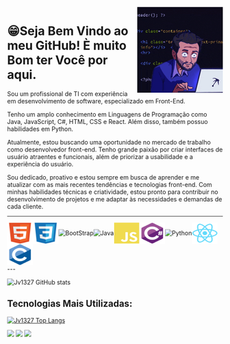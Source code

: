 <img src= "Programador front end.gif" widh = "325px" align = "right">

# 😁Seja Bem Vindo ao meu GitHub! È muito Bom ter Você por aqui.

Sou um profissional de TI com experiência em desenvolvimento de software, especializado em Front-End. 

Tenho um amplo conhecimento em Linguagens de Programação como Java, JavaScript, C#, HTML, CSS e React. Além disso, também possuo habilidades em Python. 

Atualmente, estou buscando uma oportunidade no mercado de trabalho como desenvolvedor front-end. Tenho grande paixão por criar interfaces de usuário atraentes e funcionais, além de priorizar a usabilidade e a experiência do usuário.

 Sou dedicado, proativo e estou sempre em busca de aprender e me atualizar com as mais recentes tendências e tecnologias front-end. Com minhas habilidades técnicas e criatividade, estou pronto para contribuir no desenvolvimento de projetos e me adaptar às necessidades e demandas de cada cliente.

---
<div><img align="center" alt="HTML" height="50" width="60" src="https://raw.githubusercontent.com/devicons/devicon/master/icons/html5/html5-original.svg" style="max-width:100%;"><img align="center" alt="CSS" height="50" width="60" src="https://raw.githubusercontent.com/devicons/devicon/master/icons/css3/css3-original.svg" style="max-width:100%;"><img align="center" alt="BootStrap" height="50" width="60" src="https://raw.githubusercontent.com/jmnote/z-icons/master/svg/bootstrap.svg" style="max-width:100%;"><img align="center" alt="Java" height="50" width="60" src="https://raw.githubusercontent.com/jmnote/z-icons/master/svg/java.svg" style="max-width:100%;"><img align="center" alt="Js" height="50" width="60" src="https://raw.githubusercontent.com/devicons/devicon/master/icons/javascript/javascript-plain.svg" style="max-width:100%;"><img align="center" alt="Csharp" height="50" width="60" src="https://raw.githubusercontent.com/devicons/devicon/master/icons/csharp/csharp-original.svg" style="max-width:100%;"><img align="center" alt="Python" height="50" width="60" src="https://raw.githubusercontent.com/jmnote/z-icons/master/svg/python.svg" style="max-width:100%;"><img align="center" alt="React" height="50" width="60" src="https://github.com/devicons/devicon/blob/master/icons/react/react-original.svg" style="max-width:100%;"><img align="center" alt="MySQL" height="50" width="60" src="https://github.com/devicons/devicon/blob/master/icons/c/c-original.svg" style="max-width:100%;"></div>
--- 

![Jv1327 GitHub stats](https://github-readme-stats.vercel.app/api?username=Jv1327&show_icons=true&theme=dracula)

## Tecnologias Mais Utilizadas:

[![Jv1327 Top Langs](https://github-readme-stats.vercel.app/api/top-langs/?username=Jv1327&layout=donut)](https://github.com/Jv1327/github-readme-stats)

<div> 
  <a href="https://www.instagram.com/joaovictorrodriguesdeo/ target="_blank"><img src="https://img.shields.io/badge/-Instagram-%23E4405F?style=for-the-badge&logo=instagram&logoColor=white" target="_blank"></a> 
  <a href = "jvrodrigues132770@gmail.com"><img src="https://img.shields.io/badge/-Gmail-%23333?style=for-the-badge&logo=gmail&logoColor=white" target="_blank"></a>
  <a href="https://www.linkedin.com/in/joao-victor-2041771a6/" target="_blank"><img src="https://img.shields.io/badge/-LinkedIn-%230077B5?style=for-the-badge&logo=linkedin&logoColor=white" target="_blank"></a> 
</div>

